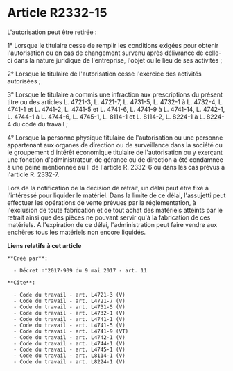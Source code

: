 # Article R2332-15

L'autorisation peut être retirée : 

1° Lorsque le titulaire cesse de remplir les conditions exigées pour obtenir l'autorisation ou en cas de changement survenu
après délivrance de celle-ci dans la nature juridique de l'entreprise, l'objet ou le lieu de ses activités ; 

2° Lorsque le titulaire de l'autorisation cesse l'exercice des activités autorisées ; 

3° Lorsque le titulaire a commis une infraction aux prescriptions du présent titre ou des articles L. 4721-3, L. 4721-7, L.
4731-5, L. 4732-1 à L. 4732-4, L. 4741-1 et L. 4741-2, L. 4741-5 et L. 4741-6, L. 4741-9 à L. 4741-14, L. 4742-1, L. 4744-1 à
L. 4744-6, L. 4745-1, L. 8114-1 et L. 8114-2, L. 8224-1 à L. 8224-4 du code du travail ; 

4° Lorsque la personne physique titulaire de l'autorisation ou une personne appartenant aux organes de direction ou de
surveillance dans la société ou le groupement d'intérêt économique titulaire de l'autorisation ou y exerçant une fonction
d'administrateur, de gérance ou de direction a été condamnée à une peine mentionnée au II de l'article R. 2332-6 ou dans les
cas prévus à l'article R. 2332-7. 

Lors de la notification de la décision de retrait, un délai peut être fixé à l'intéressé pour liquider le matériel. Dans la
limite de ce délai, l'assujetti peut effectuer les opérations de vente prévues par la réglementation, à l'exclusion de toute
fabrication et de tout achat des matériels atteints par le retrait ainsi que des pièces ne pouvant servir qu'à la fabrication
de ces matériels. A l'expiration de ce délai, l'administration peut faire vendre aux enchères tous les matériels non encore
liquidés.

**Liens relatifs à cet article**

	**Créé par**:

	  - Décret n°2017-909 du 9 mai 2017 - art. 11

	**Cite**:

	  - Code du travail - art. L4721-3 (V)
	  - Code du travail - art. L4721-7 (V)
	  - Code du travail - art. L4731-5 (V)
	  - Code du travail - art. L4732-1 (V)
	  - Code du travail - art. L4741-1 (V)
	  - Code du travail - art. L4741-5 (V)
	  - Code du travail - art. L4741-9 (VT)
	  - Code du travail - art. L4742-1 (V)
	  - Code du travail - art. L4744-1 (V)
	  - Code du travail - art. L4745-1 (V)
	  - Code du travail - art. L8114-1 (V)
	  - Code du travail - art. L8224-1 (V)
